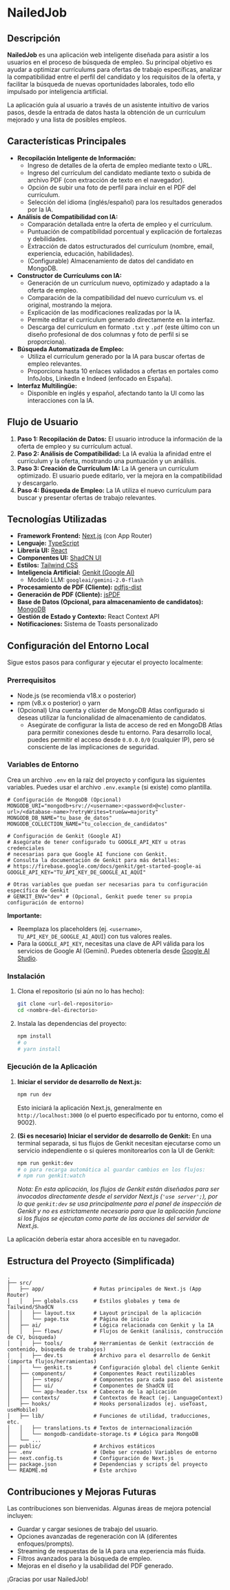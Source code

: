 
# NailedJob

## Descripción

**NailedJob** es una aplicación web inteligente diseñada para asistir a los usuarios en el proceso de búsqueda de empleo. Su principal objetivo es ayudar a optimizar currículums para ofertas de trabajo específicas, analizar la compatibilidad entre el perfil del candidato y los requisitos de la oferta, y facilitar la búsqueda de nuevas oportunidades laborales, todo ello impulsado por inteligencia artificial.

La aplicación guía al usuario a través de un asistente intuitivo de varios pasos, desde la entrada de datos hasta la obtención de un currículum mejorado y una lista de posibles empleos.

## Características Principales

*   **Recopilación Inteligente de Información:**
    *   Ingreso de detalles de la oferta de empleo mediante texto o URL.
    *   Ingreso del currículum del candidato mediante texto o subida de archivo PDF (con extracción de texto en el navegador).
    *   Opción de subir una foto de perfil para incluir en el PDF del currículum.
    *   Selección del idioma (inglés/español) para los resultados generados por la IA.
*   **Análisis de Compatibilidad con IA:**
    *   Comparación detallada entre la oferta de empleo y el currículum.
    *   Puntuación de compatibilidad porcentual y explicación de fortalezas y debilidades.
    *   Extracción de datos estructurados del currículum (nombre, email, experiencia, educación, habilidades).
    *   (Configurable) Almacenamiento de datos del candidato en MongoDB.
*   **Constructor de Currículums con IA:**
    *   Generación de un currículum nuevo, optimizado y adaptado a la oferta de empleo.
    *   Comparación de la compatibilidad del nuevo currículum vs. el original, mostrando la mejora.
    *   Explicación de las modificaciones realizadas por la IA.
    *   Permite editar el currículum generado directamente en la interfaz.
    *   Descarga del currículum en formato `.txt` y `.pdf` (este último con un diseño profesional de dos columnas y foto de perfil si se proporciona).
*   **Búsqueda Automatizada de Empleo:**
    *   Utiliza el currículum generado por la IA para buscar ofertas de empleo relevantes.
    *   Proporciona hasta 10 enlaces validados a ofertas en portales como InfoJobs, LinkedIn e Indeed (enfocado en España).
*   **Interfaz Multilingüe:**
    *   Disponible en inglés y español, afectando tanto la UI como las interacciones con la IA.

## Flujo de Usuario

1.  **Paso 1: Recopilación de Datos:** El usuario introduce la información de la oferta de empleo y su currículum actual.
2.  **Paso 2: Análisis de Compatibilidad:** La IA evalúa la afinidad entre el currículum y la oferta, mostrando una puntuación y un análisis.
3.  **Paso 3: Creación de Currículum IA:** La IA genera un currículum optimizado. El usuario puede editarlo, ver la mejora en la compatibilidad y descargarlo.
4.  **Paso 4: Búsqueda de Empleo:** La IA utiliza el nuevo currículum para buscar y presentar ofertas de trabajo relevantes.

## Tecnologías Utilizadas

*   **Framework Frontend:** [Next.js](https://nextjs.org/) (con App Router)
*   **Lenguaje:** [TypeScript](https://www.typescriptlang.org/)
*   **Librería UI:** [React](https://reactjs.org/)
*   **Componentes UI:** [ShadCN UI](https://ui.shadcn.com/)
*   **Estilos:** [Tailwind CSS](https://tailwindcss.com/)
*   **Inteligencia Artificial:** [Genkit (Google AI)](https://firebase.google.com/docs/genkit)
    *   Modelo LLM: `googleai/gemini-2.0-flash`
*   **Procesamiento de PDF (Cliente):** [pdfjs-dist](https://mozilla.github.io/pdf.js/)
*   **Generación de PDF (Cliente):** [jsPDF](https://parall.ax/products/jspdf)
*   **Base de Datos (Opcional, para almacenamiento de candidatos):** [MongoDB](https://www.mongodb.com/)
*   **Gestión de Estado y Contexto:** React Context API
*   **Notificaciones:** Sistema de Toasts personalizado

## Configuración del Entorno Local

Sigue estos pasos para configurar y ejecutar el proyecto localmente:

### Prerrequisitos

*   Node.js (se recomienda v18.x o posterior)
*   npm (v8.x o posterior) o yarn
*   (Opcional) Una cuenta y clúster de MongoDB Atlas configurado si deseas utilizar la funcionalidad de almacenamiento de candidatos.
    *   Asegúrate de configurar la lista de acceso de red en MongoDB Atlas para permitir conexiones desde tu entorno. Para desarrollo local, puedes permitir el acceso desde `0.0.0.0/0` (cualquier IP), pero sé consciente de las implicaciones de seguridad.

### Variables de Entorno

Crea un archivo `.env` en la raíz del proyecto y configura las siguientes variables. Puedes usar el archivo `.env.example` (si existe) como plantilla.

```env
# Configuración de MongoDB (Opcional)
MONGODB_URI="mongodb+srv://<username>:<password>@<cluster-url>/<database-name>?retryWrites=true&w=majority"
MONGODB_DB_NAME="tu_base_de_datos"
MONGODB_COLLECTION_NAME="tu_coleccion_de_candidatos"

# Configuración de Genkit (Google AI)
# Asegúrate de tener configurado tu GOOGLE_API_KEY u otras credenciales
# necesarias para que Google AI funcione con Genkit.
# Consulta la documentación de Genkit para más detalles:
# https://firebase.google.com/docs/genkit/get-started-google-ai
GOOGLE_API_KEY="TU_API_KEY_DE_GOOGLE_AI_AQUÍ"

# Otras variables que puedan ser necesarias para tu configuración específica de Genkit
# GENKIT_ENV="dev" # (Opcional, Genkit puede tener su propia configuración de entorno)
```

**Importante:**
*   Reemplaza los placeholders (ej. `<username>`, `TU_API_KEY_DE_GOOGLE_AI_AQUÍ`) con tus valores reales.
*   Para la `GOOGLE_API_KEY`, necesitas una clave de API válida para los servicios de Google AI (Gemini). Puedes obtenerla desde [Google AI Studio](https://aistudio.google.com/app/apikey).

### Instalación

1.  Clona el repositorio (si aún no lo has hecho):
    ```bash
    git clone <url-del-repositorio>
    cd <nombre-del-directorio>
    ```

2.  Instala las dependencias del proyecto:
    ```bash
    npm install
    # o
    # yarn install
    ```

### Ejecución de la Aplicación

1.  **Iniciar el servidor de desarrollo de Next.js:**
    ```bash
    npm run dev
    ```
    Esto iniciará la aplicación Next.js, generalmente en `http://localhost:3000` (o el puerto especificado por tu entorno, como el 9002).

2.  **(Si es necesario) Iniciar el servidor de desarrollo de Genkit:**
    En una terminal separada, si tus flujos de Genkit necesitan ejecutarse como un servicio independiente o si quieres monitorearlos con la UI de Genkit:
    ```bash
    npm run genkit:dev
    # o para recarga automática al guardar cambios en los flujos:
    # npm run genkit:watch
    ```
    *Nota: En esta aplicación, los flujos de Genkit están diseñados para ser invocados directamente desde el servidor Next.js (`'use server';`), por lo que `genkit:dev` se usa principalmente para el panel de inspección de Genkit y no es estrictamente necesario para que la aplicación funcione si los flujos se ejecutan como parte de las acciones del servidor de Next.js.*

La aplicación debería estar ahora accesible en tu navegador.

## Estructura del Proyecto (Simplificada)

```
.
├── src/
│   ├── app/                # Rutas principales de Next.js (App Router)
│   │   ├── globals.css     # Estilos globales y tema de Tailwind/ShadCN
│   │   ├── layout.tsx      # Layout principal de la aplicación
│   │   └── page.tsx        # Página de inicio
│   ├── ai/                 # Lógica relacionada con Genkit y la IA
│   │   ├── flows/          # Flujos de Genkit (análisis, construcción de CV, búsqueda)
│   │   ├── tools/          # Herramientas de Genkit (extracción de contenido, búsqueda de trabajos)
│   │   ├── dev.ts          # Archivo para el desarrollo de Genkit (importa flujos/herramientas)
│   │   └── genkit.ts       # Configuración global del cliente Genkit
│   ├── components/         # Componentes React reutilizables
│   │   ├── steps/          # Componentes para cada paso del asistente
│   │   ├── ui/             # Componentes de ShadCN UI
│   │   └── app-header.tsx  # Cabecera de la aplicación
│   ├── contexts/           # Contextos de React (ej. LanguageContext)
│   ├── hooks/              # Hooks personalizados (ej. useToast, useMobile)
│   ├── lib/                # Funciones de utilidad, traducciones, etc.
│   │   ├── translations.ts # Textos de internacionalización
│   │   └── mongodb-candidate-storage.ts # Lógica para MongoDB
│   └── ...
├── public/                 # Archivos estáticos
├── .env                    # (Debe ser creado) Variables de entorno
├── next.config.ts          # Configuración de Next.js
├── package.json            # Dependencias y scripts del proyecto
└── README.md               # Este archivo
```

## Contribuciones y Mejoras Futuras

Las contribuciones son bienvenidas. Algunas áreas de mejora potencial incluyen:

*   Guardar y cargar sesiones de trabajo del usuario.
*   Opciones avanzadas de regeneración con IA (diferentes enfoques/prompts).
*   Streaming de respuestas de la IA para una experiencia más fluida.
*   Filtros avanzados para la búsqueda de empleo.
*   Mejoras en el diseño y la usabilidad del PDF generado.

¡Gracias por usar NailedJob!
